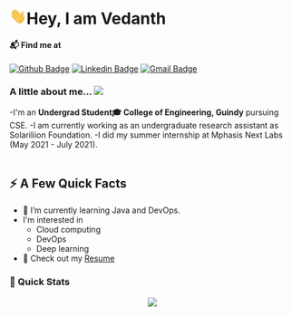 <h1> <img src="https://raw.githubusercontent.com/ABSphreak/ABSphreak/master/gifs/Hi.gif" width="30px">Hey, I am Vedanth</a> </h1>
</h1>

#### 📬 Find me at
[![Github Badge](http://img.shields.io/badge/-Github-black?style=flat-square&logo=github&link=https://github.com/Defcon27/)](https://github.com/vedanth-subramaniam) 
[![Linkedin Badge](https://img.shields.io/badge/-LinkedIn-blue?style=flat-square&logo=Linkedin&logoColor=white&link=https://www.linkedin.com/in/hemanthkollipara/)](https://www.linkedin.com/in/vedanth-subramaniam-8a0a07197/)
[![Gmail Badge](https://img.shields.io/badge/-Gmail-d14836?style=flat-square&logo=Gmail&logoColor=white&link=mailto:defcon.sentinal95@gmail.com)](mailto:vedanth.1121@gmail.com)


### A little about me...  <img src="https://media.giphy.com/media/VgCDAzcKvsR6OM0uWg/giphy.gif" width="50"> 
-I'm an **Undergrad Student🎓 College of Engineering, Guindy** pursuing CSE.
-I am currently working as an undergraduate research assistant as Solariliion Foundation.
-I did my summer internship at Mphasis Next Labs (May 2021 - July 2021).
<br/><br/>




## ⚡️ A Few Quick Facts

- 🌱 I’m currently learning Java and DevOps.
- I'm interested in
  - Cloud computing
  - DevOps
  - Deep learning
- 📙 Check out my [Resume](https://drive.google.com/file/d/1r2mjda5bn8Dt7331yRkjeSyyK8kAR12P/view?usp=sharing)


### 🚀 Quick Stats
<p align="center">
<img align="center" src="https://github-readme-stats.vercel.app/api/top-langs/?username=vedanth-subramaniam&theme=react&line_height=27&layout=compact" />
</p>
